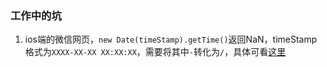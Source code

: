 ### 工作中的坑

1. ios端的微信网页，`new Date(timeStamp).getTime()`返回NaN，timeStamp格式为`XXXX-XX-XX XX:XX:XX`，需要将其中`-`转化为`/`，具体可看[这里](https://blog.csdn.net/weixin_30604651/article/details/96298504)
